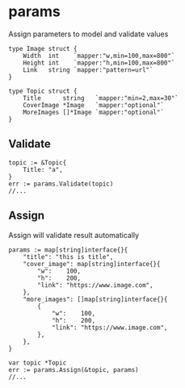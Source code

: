 # params

Assign parameters to model and validate values

```
type Image struct {
	Width  int    `mapper:"w,min=100,max=800"`
	Height int    `mapper:"h,min=100,max=800"`
	Link   string `mapper:"pattern=url"`
}

type Topic struct {
	Title      string   `mapper:"min=2,max=30"`
	CoverImage *Image   `mapper:"optional"`
	MoreImages []*Image `mapper:"optional"`
}
```
    
## Validate
    topic := &Topic{
    	Title: "a",
    }
    err := params.Validate(topic)
    //...
    
## Assign
Assign will validate result automatically

    params := map[string]interface{}{
		"title": "this is title",
		"cover_image": map[string]interface{}{
			"w":    100,
			"h":    200,
			"link": "https://www.image.com",
		},
		"more_images": []map[string]interface{}{
			{
				"w":    100,
				"h":    200,
				"link": "https://www.image.com",
			},
		},
	}

	var topic *Topic
	err := params.Assign(&topic, params)
	//...